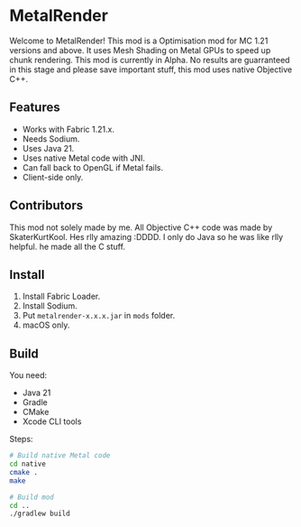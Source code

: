 # MetalRender

Welcome to MetalRender! This mod is a Optimisation mod for MC 1.21 versions and above. It uses Mesh Shading on Metal GPUs to speed up chunk rendering.
This mod is currently in Alpha. No results are guarranteed in this stage and please save important stuff, this mod uses native Objective C++.

## Features
- Works with Fabric 1.21.x.
- Needs Sodium.
- Uses Java 21.
- Uses native Metal code with JNI.
- Can fall back to OpenGL if Metal fails.
- Client-side only.

## Contributors
This mod not solely made by me. All Objective C++ code was made by SkaterKurtKool. Hes rlly amazing :DDDD. I only do Java so he was like rlly helpful. he made all the C stuff.


## Install
1. Install Fabric Loader.
2. Install Sodium.
3. Put `metalrender-x.x.x.jar` in `mods` folder.
4. macOS only.

## Build
You need:
- Java 21
- Gradle
- CMake
- Xcode CLI tools

Steps:
```bash
# Build native Metal code
cd native
cmake .
make

# Build mod
cd ..
./gradlew build
